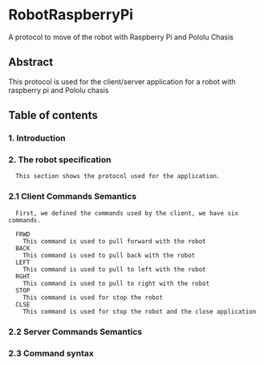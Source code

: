 # RobotRaspberryPi

A protocol to move of the robot with Raspberry Pi and Pololu Chasis

## Abstract
This protocol is used for the client/server application for a robot with raspberry pi and Pololu chasis

## Table of contents

   ### 1. Introduction

   ### 2. The robot specification
      This section shows the protocol used for the application.
   ### 2.1 Client Commands Semantics
   	  First, we defined the commands used by the client, we have six commands.
      
      FRWD
      	This command is used to pull forward with the robot
      BACK
      	This command is used to pull back with the robot
      LEFT
      	This command is used to pull to left with the robot
      RGHT
      	This command is used to pull to right with the robot
      STOP
      	This command is used for stop the robot
      CLSE
      	This command is used for stop the robot and the close application
        
   ### 2.2 Server Commands Semantics
   ### 2.3 Command syntax
